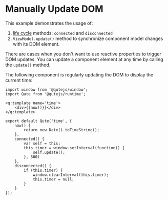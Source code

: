 # Manually Update DOM

This example demonstrates the usage of:

1. [life cycle](#/model/lifecycle) methods: `connected` and `disconnected`
2. `ViewModel.update()` method to synchronize component model changes with its DOM element.

There are cases when you don't want to use reactive properties to trigger DOM updates. You can update a component element at any time by calling the `update()` method.

The following component is regularly updating the DOM to display the current time:

```jsq
import window from '@qutejs/window';
import Qute from '@qutejs/runtime';

<q:template name='time'>
	<div>{{now()}}</div>
</q:template>

export default Qute('time', {
	now() {
		return new Date().toTimeString();
	},
	connected() {
		var self = this;
		this.timer = window.setInterval(function() {
			self.update();
		}, 500)
	},
	disconnected() {
		if (this.timer) {
			window.clearInterval(this.timer);
			this.timer = null;
		}
	}
});

```
